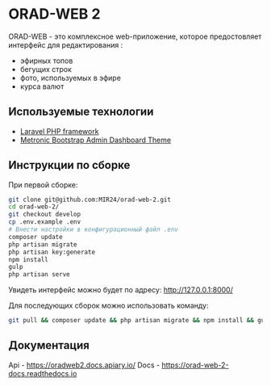 ORAD-WEB 2
====

ORAD-WEB - это комплексное web-приложение, которое предостовляет интерфейс для редактирования :
- эфирных топов
- бегущих строк
- фото, используемых в эфире
- курса валют

## Используемые технологии

- [Laravel PHP framework](https://laravel.com/docs)
- [Metronic Bootstrap Admin Dashboard Theme](https://keenthemes.com/metronic/?page=docs)

## Инструкции по сборке

При первой сборке:
```bash
git clone git@github.com:MIR24/orad-web-2.git
cd orad-web-2/
git checkout develop
cp .env.example .env
# Внести настройки в конфигурационный файл .env
composer update
php artisan migrate
php artisan key:generate
npm install
gulp
php artisan serve
```
Увидеть интерфейс можно будет по адресу:
http://127.0.0.1:8000/

Для последующих сборок можно использовать команду:
```bash
git pull && composer update && php artisan migrate && npm install && gulp
```

## Документация

Api - https://oradweb2.docs.apiary.io/
Docs - https://orad-web-2-docs.readthedocs.io
